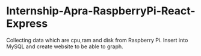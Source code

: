 # Internship-Apra-RaspberryPi-React-Express


Collecting data which are cpu,ram and disk from Raspberry Pi. Insert into MySQL and create website to be able to graph.

